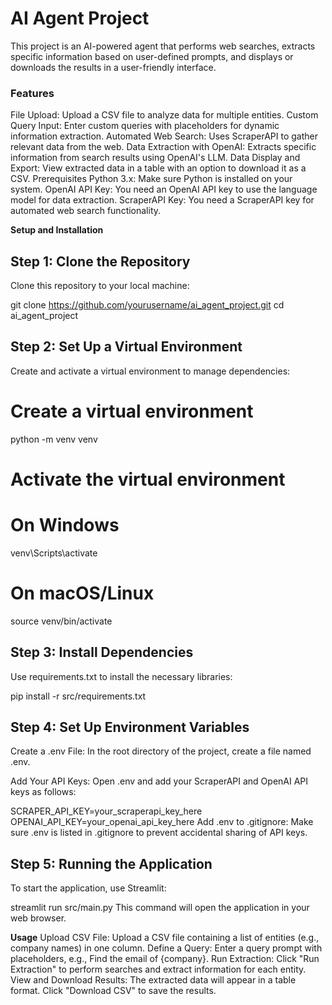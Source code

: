 # AI Agent Project
This project is an AI-powered agent that performs web searches, extracts specific information based on user-defined prompts, and displays or downloads the results in a user-friendly interface.

###  Features
File Upload: Upload a CSV file to analyze data for multiple entities.
Custom Query Input: Enter custom queries with placeholders for dynamic information extraction.
Automated Web Search: Uses ScraperAPI to gather relevant data from the web.
Data Extraction with OpenAI: Extracts specific information from search results using OpenAI's LLM.
Data Display and Export: View extracted data in a table with an option to download it as a CSV.
Prerequisites
Python 3.x: Make sure Python is installed on your system.
OpenAI API Key: You need an OpenAI API key to use the language model for data extraction.
ScraperAPI Key: You need a ScraperAPI key for automated web search functionality.

**Setup and Installation**


## Step 1: Clone the Repository
Clone this repository to your local machine:

git clone https://github.com/yourusername/ai_agent_project.git
cd ai_agent_project
## Step 2: Set Up a Virtual Environment
Create and activate a virtual environment to manage dependencies:

# Create a virtual environment
python -m venv venv

# Activate the virtual environment
# On Windows
venv\Scripts\activate
# On macOS/Linux
source venv/bin/activate
## Step 3: Install Dependencies
Use requirements.txt to install the necessary libraries:

pip install -r src/requirements.txt
## Step 4: Set Up Environment Variables
Create a .env File: In the root directory of the project, create a file named .env.

Add Your API Keys: Open .env and add your ScraperAPI and OpenAI API keys as follows:

SCRAPER_API_KEY=your_scraperapi_key_here
OPENAI_API_KEY=your_openai_api_key_here
Add .env to .gitignore: Make sure .env is listed in .gitignore to prevent accidental sharing of API keys.

## Step 5: Running the Application
To start the application, use Streamlit:

streamlit run src/main.py
This command will open the application in your web browser.

**Usage**
Upload CSV File: Upload a CSV file containing a list of entities (e.g., company names) in one column.
Define a Query: Enter a query prompt with placeholders, e.g., Find the email of {company}.
Run Extraction: Click "Run Extraction" to perform searches and extract information for each entity.
View and Download Results: The extracted data will appear in a table format. Click "Download CSV" to save the results.
